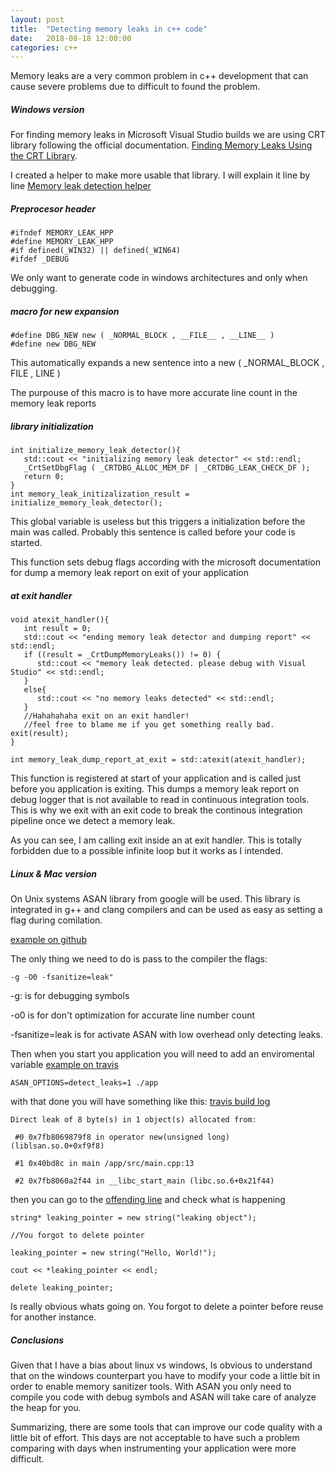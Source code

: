 ```yaml
---
layout: post
title:  "Detecting memory leaks in c++ code"
date:   2018-08-18 12:00:00
categories: c++
---
```

Memory leaks are a very common problem in c++ development that can cause severe
problems due to difficult to found the problem.

##### Windows version

For finding memory leaks in Microsoft Visual Studio builds we are using CRT library following the official documentation.
[Finding Memory Leaks Using the CRT Library](https://docs.microsoft.com/visualstudio/debugger/finding-memory-leaks-using-the-crt-library).

I created a helper to make more usable that library. I will explain it line by line
[Memory leak detection helper](https://github.com/mercuriete/cpp-memory-leak-detection/blob/master/lib/include/memory_leak.h)

##### Preprocesor header
```
#ifndef MEMORY_LEAK_HPP
#define MEMORY_LEAK_HPP
#if defined(_WIN32) || defined(_WIN64)
#ifdef _DEBUG
```
We only want to generate code in windows architectures and only when debugging.

##### macro for new expansion
```
#define DBG_NEW new ( _NORMAL_BLOCK , __FILE__ , __LINE__ )
#define new DBG_NEW
```
This automatically expands a new sentence into a new ( _NORMAL_BLOCK , FILE , LINE )

The purpouse of this macro is to have more accurate line count in the memory leak reports

##### library initialization
```
int initialize_memory_leak_detector(){
   std::cout << "initializing memory leak detector" << std::endl;
   _CrtSetDbgFlag ( _CRTDBG_ALLOC_MEM_DF | _CRTDBG_LEAK_CHECK_DF );
   return 0;
}
int memory_leak_initizalization_result = initialize_memory_leak_detector();
```
This global variable is useless but this triggers a initialization before the main was called. Probably this sentence is called before your code is started.

This function sets debug flags according with the microsoft documentation for dump a memory leak report on exit of your application

##### at exit handler
```
void atexit_handler(){
   int result = 0;
   std::cout << "ending memory leak detector and dumping report" << std::endl;
   if ((result = _CrtDumpMemoryLeaks()) != 0) {
      std::cout << "memory leak detected. please debug with Visual Studio" << std::endl;
   }
   else{
      std::cout << "no memory leaks detected" << std::endl;
   }
   //Hahahahaha exit on an exit handler!
   //feel free to blame me if you get something really bad.
exit(result);
}

int memory_leak_dump_report_at_exit = std::atexit(atexit_handler);
```
This function is registered at start of your application and is called just before you application is exiting. This dumps a memory leak report on debug logger that is not available to read in continuous integration tools. This is why we exit with an exit code to break the continous integration pipeline once we detect a memory leak.

As you can see, I am calling exit inside an at exit handler. This is totally forbidden due to a possible infinite loop but it works as I intended.

##### Linux & Mac version
On Unix systems ASAN library from google will be used. This library is integrated in g++ and clang compilers and can be used as easy as setting a flag during comilation.

[example on github](https://github.com/mercuriete/cpp-memory-leak-detection/blob/develop/CMakeLists.txt#L11)

The only thing we need to do is pass to the compiler the flags:

```
-g -O0 -fsanitize=leak"
```
-g: is for debugging symbols

-o0 is for don't optimization for accurate line number count

-fsanitize=leak is for activate ASAN with low overhead only detecting leaks.

Then when you start you application you will need to add an enviromental variable
[example on travis](https://github.com/mercuriete/cpp-memory-leak-detection/blob/develop/.travis.yml#L107)

```
ASAN_OPTIONS=detect_leaks=1 ./app
```

with that done you will have something like this:
[travis build log](https://travis-ci.org/mercuriete/cpp-memory-leak-detection/jobs/417463458#L686)

```
Direct leak of 8 byte(s) in 1 object(s) allocated from:

 #0 0x7fb8069879f8 in operator new(unsigned long) (liblsan.so.0+0xf9f8)

 #1 0x40bd8c in main /app/src/main.cpp:13

 #2 0x7fb8060a2f44 in __libc_start_main (libc.so.6+0x21f44)
```

then you can go to the [offending line](https://github.com/mercuriete/cpp-memory-leak-detection/blob/develop/app/src/main.cpp#L13) and check what is happening

```
string* leaking_pointer = new string("leaking object");

//You forgot to delete pointer

leaking_pointer = new string("Hello, World!");

cout << *leaking_pointer << endl;

delete leaking_pointer;
```

Is really obvious whats going on. You forgot to delete a pointer before reuse for another instance.

##### Conclusions
Given that I have a bias about linux vs windows, Is obvious to understand that on the windows counterpart you have to modify your code a little bit in order to enable memory sanitizer tools.
With ASAN you only need to compile you code with debug symbols and ASAN will take care of analyze the heap for you.

Summarizing, there are some tools that can improve our code quality with a little bit of effort. This days are not acceptable to have such a problem comparing with days when instrumenting your application were more difficult.
